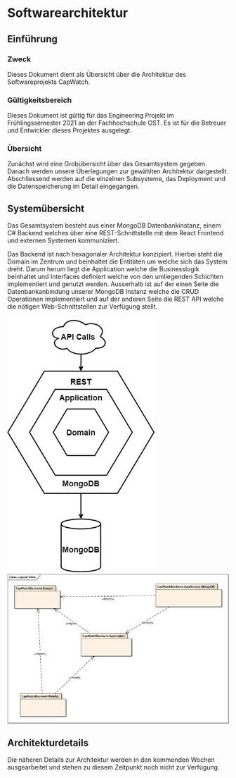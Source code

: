 # Softwarearchitektur

## Einführung
    
### Zweck

Dieses Dokument dient als Übersicht über die Architektur des Softwareprojekts CapWatch. 

### Gültigkeitsbereich

Dieses Dokument ist gültig für das Engineering Projekt im Frühlingssemester 2021 an der Fachhochschule OST. Es ist für die Betreuer und Entwickler dieses Projektes ausgelegt.

### Übersicht

Zunächst wird eine Grobübersicht über das Gesamtsystem gegeben. Danach werden unsere Überlegungen zur gewählten Architektur dargestellt. Abschliessend werden auf die einzelnen Subsysteme, das Deployment und die Datenspeicherung im Detail eingegangen.

## Systemübersicht

Das Gesamtsystem besteht aus einer MongoDB Datenbankinstanz, einem C# Backend welches über eine REST-Schnittstelle mit dem React Frontend und externen Systemen kommuniziert.

Das Backend ist nach hexagonaler Architektur konzipiert. Hierbei steht die Domain im Zentrum und beinhaltet die Entitäten um welche sich das System dreht. Darum herum liegt die Application welche die Businesslogik beinhaltet und Interfaces definiert welche von den umliegenden Schichten implementiert und genutzt werden. Ausserhalb ist auf der einen Seite die Datenbankanbindung unserer MongoDB Instanz welche die CRUD Operationen implementiert und auf der anderen Seite die REST API welche die nötigen Web-Schnittstellen zur Verfügung stellt.

![system-overview](../../images/system-overview.jpg) 
![project-references](../../images/project-references.jpg)

## Architekturdetails

Die näheren Details zur Architektur werden in den kommenden Wochen ausgearbeitet und stehen zu diesem Zeitpunkt noch nicht zur Verfügung.